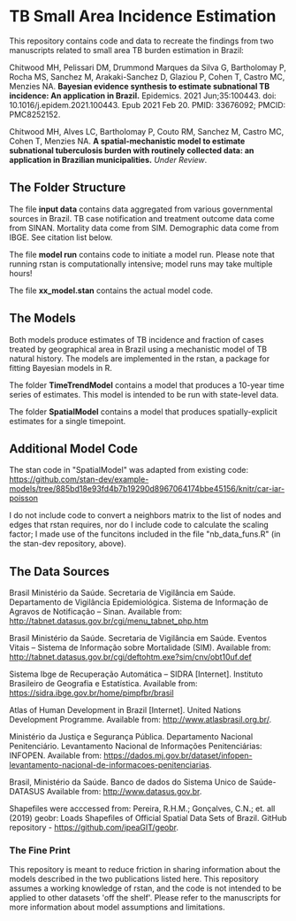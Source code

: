 # TB Small Area Incidence Estimation
This repository contains code and data to recreate the findings from two manuscripts related to small area TB burden estimation in Brazil: 

  Chitwood MH, Pelissari DM, Drummond Marques da Silva G, Bartholomay P, Rocha MS, Sanchez M, Arakaki-Sanchez D, Glaziou P, Cohen T, Castro MC, Menzies NA. **Bayesian evidence synthesis to estimate subnational TB incidence: An application in Brazil.** Epidemics. 2021 Jun;35:100443. doi: 10.1016/j.epidem.2021.100443. Epub 2021 Feb 20. PMID: 33676092; PMCID: PMC8252152.

  Chitwood MH, Alves LC, Bartholomay P, Couto RM, Sanchez M, Castro MC, Cohen T, Menzies NA. **A spatial-mechanistic model to estimate subnational tuberculosis burden with routinely collected data: an application in Brazilian municipalities.** *Under Review*.

## The Folder Structure
The file **input data** contains data aggregated from various governmental sources in Brazil. TB case notification and treatment outcome data come from SINAN. Mortality data come from SIM. Demographic data come from IBGE. See citation list below. 

The file **model run** contains code to initiate a model run. Please note that running rstan is computationally intensive; model runs may take multiple hours! 

The file **xx_model.stan** contains the actual model code. 

## The Models
Both models produce estimates of TB incidence and fraction of cases treated by geographical area in Brazil using a mechanistic model of TB natural history. The models are implemented in the rstan, a package for fitting Bayesian models in R. 

The folder **TimeTrendModel** contains a model that produces a 10-year time series of estimates. This model is intended to be run with state-level data. 

The folder **SpatialModel** contains a model that produces spatially-explicit estimates for a single timepoint. 

## Additional Model Code
The stan code in "SpatialModel" was adapted from existing code: https://github.com/stan-dev/example-models/tree/885bd18e93fd4b7b19290d8967064174bbe45156/knitr/car-iar-poisson 

I do not include code to convert a neighbors matrix to the list of nodes and edges that rstan requires, nor do I include code to calculate the scaling factor; I made use of the funcitons included in the file "nb_data_funs.R" (in the stan-dev repository, above). 

## The Data Sources
Brasil Ministério da Saúde. Secretaria de Vigilância em Saúde. Departamento de Vigilância Epidemiológica. Sistema de Informação de Agravos de Notificação – Sinan. Available from: http://tabnet.datasus.gov.br/cgi/menu_tabnet_php.htm 

Brasil Ministério da Saúde. Secretaria de Vigilância em Saúde. Eventos Vitais – Sistema de Informação sobre Mortalidade (SIM). Available from: http://tabnet.datasus.gov.br/cgi/deftohtm.exe?sim/cnv/obt10uf.def 

Sistema Ibge de Recuperação Automática – SIDRA [Internet]. Instituto Brasileiro de Geografia e Estatística. Available from: https://sidra.ibge.gov.br/home/pimpfbr/brasil 

Atlas of Human Development in Brazil [Internet]. United Nations Development Programme. Available from: http://www.atlasbrasil.org.br/. 
	
Ministério da Justiça e Segurança Pública. Departamento Nacional Penitenciário. Levantamento Nacional de Informações Penitenciárias: INFOPEN. Available from: https://dados.mj.gov.br/dataset/infopen-levantamento-nacional-de-informacoes-penitenciarias.

Brasil, Ministério da Saúde. Banco de dados do Sistema Unico de Saúde-DATASUS Available from: http://www.datasus.gov.br. 

Shapefiles were acccessed from: Pereira, R.H.M.; Gonçalves, C.N.; et. all (2019) geobr: Loads Shapefiles of Official Spatial Data Sets of Brazil. GitHub repository - https://github.com/ipeaGIT/geobr.

### The Fine Print
This repository is meant to reduce friction in sharing information about the models described in the two publications listed here. This repository assumes a working knowledge of rstan, and the code is not intended to be applied to other datasets 'off the shelf'. Please refer to the manuscripts for more information about model assumptions and limitations. 
